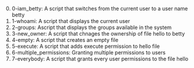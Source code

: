 0. 0-iam_betty: A script that switches from the current user to a user name betty
1. 1-whoami: A script that displays the current user
2. 2-groups: Ascript that displays the groups available in the system
3. 3-new_owner: A script that chnages the ownership of file hello to betty
4. 4-empty: A script that creates an empty file
5. 5-execute: A script that adds execute permission to hello file
6. 6-multiple_permissions: Granting multiple permissions to users
7. 7-everybody: A script that grants every user permissions to the file hello
